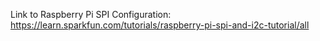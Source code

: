 Link to Raspberry Pi SPI Configuration: https://learn.sparkfun.com/tutorials/raspberry-pi-spi-and-i2c-tutorial/all